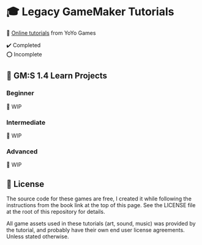 # :mortar_board: Legacy GameMaker Tutorials

:link: [Online tutorials][tutorials] from YoYo Games

:heavy_check_mark: Completed  
:o: Incomplete

## :beginner: GM:S 1.4 Learn Projects

### Beginner

:construction: WIP

### Intermediate

:construction: WIP

### Advanced

:construction: WIP

## :page_with_curl: License

The source code for these games are free, I created it while following the instructions from the book link at the top of this page. See the LICENSE file at the root of this repository for details.

All game assets used in these tutorials (art, sound, music) was provided by the tutorial, and probably have their own end user license agreements.
Unless stated otherwise.

[tutorials]: https://help.yoyogames.com/hc/en-us/categories/202590188-Legacy-GameMaker
